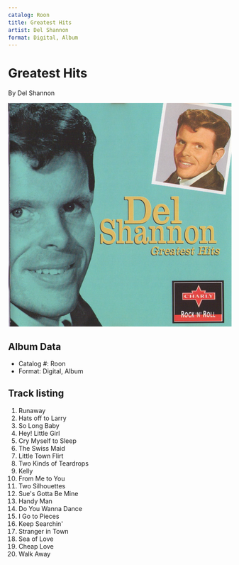 ```yaml
---
catalog: Roon
title: Greatest Hits
artist: Del Shannon
format: Digital, Album
---
```


# Greatest Hits

By Del Shannon

![](../../assets/albumcovers/Del_Shannon-Greatest_Hits.png)

## Album Data

- Catalog #: Roon
- Format: Digital, Album


## Track listing


1. Runaway
2. Hats off to Larry
3. So Long Baby
4. Hey! Little Girl
5. Cry Myself to Sleep
6. The Swiss Maid
7. Little Town Flirt
8. Two Kinds of Teardrops
9. Kelly
10. From Me to You
11. Two Silhouettes
12. Sue's Gotta Be Mine
13. Handy Man
14. Do You Wanna Dance
15. I Go to Pieces
16. Keep Searchin'
17. Stranger in Town
18. Sea of Love
19. Cheap Love
20. Walk Away

